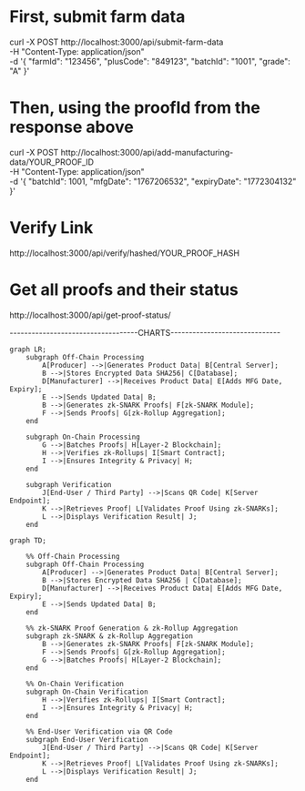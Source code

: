 # First, submit farm data

curl -X POST http://localhost:3000/api/submit-farm-data \
-H "Content-Type: application/json" \
-d '{
"farmId": "123456",
"plusCode": "849123",
"batchId": "1001",
"grade": "A"
}'

# Then, using the proofId from the response above

curl -X POST http://localhost:3000/api/add-manufacturing-data/YOUR_PROOF_ID \
-H "Content-Type: application/json" \
-d '{
"batchId": 1001,
"mfgDate": "1767206532",
"expiryDate": "1772304132"
}'

# Verify Link

http://localhost:3000/api/verify/hashed/YOUR_PROOF_HASH

# Get all proofs and their status

http://localhost:3000/api/get-proof-status/




















-----------------------------------CHARTS------------------------------

```mermaid
graph LR;
    subgraph Off-Chain Processing
        A[Producer] -->|Generates Product Data| B[Central Server];
        B -->|Stores Encrypted Data SHA256| C[Database];
        D[Manufacturer] -->|Receives Product Data| E[Adds MFG Date, Expiry];
        E -->|Sends Updated Data| B;
        B -->|Generates zk-SNARK Proofs| F[zk-SNARK Module];
        F -->|Sends Proofs| G[zk-Rollup Aggregation];
    end

    subgraph On-Chain Processing
        G -->|Batches Proofs| H[Layer-2 Blockchain];
        H -->|Verifies zk-Rollups| I[Smart Contract];
        I -->|Ensures Integrity & Privacy| H;
    end

    subgraph Verification
        J[End-User / Third Party] -->|Scans QR Code| K[Server Endpoint];
        K -->|Retrieves Proof| L[Validates Proof Using zk-SNARKs];
        L -->|Displays Verification Result| J;
    end
```

```mermaid
graph TD;

    %% Off-Chain Processing
    subgraph Off-Chain Processing
        A[Producer] -->|Generates Product Data| B[Central Server];
        B -->|Stores Encrypted Data SHA256 | C[Database];
        D[Manufacturer] -->|Receives Product Data| E[Adds MFG Date, Expiry];
        E -->|Sends Updated Data| B;
    end

    %% zk-SNARK Proof Generation & zk-Rollup Aggregation
    subgraph zk-SNARK & zk-Rollup Aggregation
        B -->|Generates zk-SNARK Proofs| F[zk-SNARK Module];
        F -->|Sends Proofs| G[zk-Rollup Aggregation];
        G -->|Batches Proofs| H[Layer-2 Blockchain];
    end

    %% On-Chain Verification
    subgraph On-Chain Verification
        H -->|Verifies zk-Rollups| I[Smart Contract];
        I -->|Ensures Integrity & Privacy| H;
    end

    %% End-User Verification via QR Code
    subgraph End-User Verification
        J[End-User / Third Party] -->|Scans QR Code| K[Server Endpoint];
        K -->|Retrieves Proof| L[Validates Proof Using zk-SNARKs];
        L -->|Displays Verification Result| J;
    end
```
